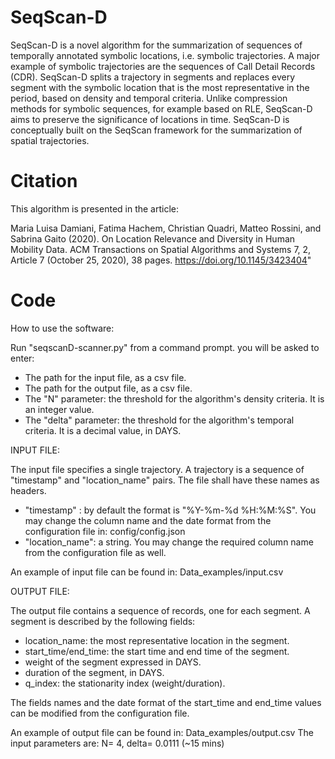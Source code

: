# SeqScan-D

SeqScan-D is a novel algorithm for the summarization of sequences of temporally annotated symbolic locations, i.e. symbolic trajectories. A major example of symbolic trajectories are the sequences of Call Detail Records (CDR). SeqScan-D splits a trajectory in segments and replaces every segment with the symbolic location that is the most representative in the period, based on density and temporal criteria. Unlike compression methods for symbolic sequences, for example based on RLE, SeqScan-D aims to preserve the significance of locations in time.  SeqScan-D is conceptually built on the SeqScan framework for the summarization of spatial trajectories.

# Citation
This algorithm is presented in the article:

Maria Luisa Damiani, Fatima Hachem, Christian Quadri, Matteo Rossini, and Sabrina Gaito (2020). On Location Relevance and Diversity in Human Mobility Data. ACM Transactions on Spatial Algorithms and Systems 7, 2, Article 7 (October 25, 2020), 38 pages. https://doi.org/10.1145/3423404"


# Code 

How to use the software:

Run "seqscanD-scanner.py" from a command prompt. you will be asked to enter:
- The path for the input file, as a csv file.
- The path for the output file, as a csv file.
- The "N" parameter: the threshold for the algorithm's density criteria. It is an integer value.
- The "delta" parameter: the threshold for the algorithm's temporal criteria. It is a decimal value, in DAYS.

INPUT FILE:

The input file specifies a single trajectory. A trajectory is a sequence of "timestamp" and "location_name" pairs. The file shall have these names as headers.
- "timestamp" : by default the format is "%Y-%m-%d %H:%M:%S". You may change the column name and the date format from the configuration file in: config/config.json
- "location_name": a string. You may change the required column name from the configuration file as well.

An example of input file  can be found in: Data_examples/input.csv

OUTPUT FILE:

The output file contains a sequence of records, one for each segment. A segment is described by the following fields:
- location_name: the most representative location in the segment.
- start_time/end_time: the start time and end time of the segment.
- weight of the segment expressed in DAYS.
- duration of the segment, in DAYS.
- q_index: the stationarity index (weight/duration). 

The fields names and the date format of the start_time and end_time values can be modified from the configuration file.

An example of output file can be found in: Data_examples/output.csv
The input parameters are: N= 4, delta= 0.0111 (~15 mins)




